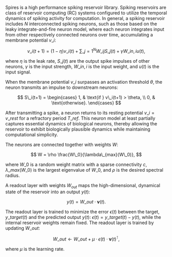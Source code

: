 Spires is a high performance spiking reservoir library. Spiking reservoirs are class of reservoir computing (RC) systems configured to utilize the temporal dynamics of spiking activity for computation. In general, a spiking reservoir includes $N$ interconnected spiking neurons, such as those based on the leaky integrate-and-fire neuron model, where each neuron integrates input from other respectively connected neurons over time, accumulating
a membrane potential $v\_i$:


$$ v\_i(t+1)=(1-\eta) v\_i(t)+\sum\_{j=1}^{N} W\_{ij} S\_j(t) + \gamma W\_{in,i} u(t), $$

where $\eta$ is the leak rate, $S\_j(t)$ are the output spike impulses of other neurons, $\gamma$ is the input strength, $W\_{in,i}$ is the input weight, and $u(t)$ is the input signal.

When the membrane potential $v\_i$  surpasses an activation threshold $\theta$, the neuron transmits an impulse to downstream neurons:


$$
S\_i(t+1) =
\begin{cases}
    1, & \text{if } v\_i(t+1) > \theta, \\
    0, & \text{otherwise}.
\end{cases}
$$

After transmitting a spike, a neuron returns to its resting potential $v\_i = v\_{rest}$ for a refractory period $T\_{ref}$. This neuron model at least partially captures essential dynamics of biological neurons, thereby allowing the reservoir to exhibit biologically plausible dynamics while maintaining computational simplicity.

The neurons are connected together with weights $W$:

$$
W = \rho \frac{W\_0}{\lambda\_{max}(W\_0)},
$$

where $W\_0$ is a random weight matrix with a sparse connectivity $c$, $\lambda\_{max}(W\_0)$ is the largest eigenvalue of $W\_0$, and $\rho$ is the desired spectral radius.


A readout layer with weights $W_{out}$ maps the high-dimensional, dynamical state of the reservoir into an output $y(t)$:

$$
y(t) = W\_{out} \cdot \mathbf{v}(t).
$$

The readout layer is trained to minimize the error $\epsilon(t)$ between the target, $y\_{target}(t)$ and the predicted output $y(t)$: $\epsilon(t) = y\_{target}(t) - y(t)$, while the internal
reservoir weights remain fixed. The readout layer is trained by updating $W\_{out}$:

$$
W\_{out} \leftarrow W\_{out} + \mu \cdot \epsilon(t) \cdot \mathbf{v}(t)^\intercal,
$$

where $\mu$ is the learning rate.
